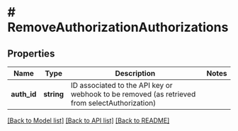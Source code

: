# # RemoveAuthorizationAuthorizations

## Properties

Name | Type | Description | Notes
------------ | ------------- | ------------- | -------------
**auth_id** | **string** | ID associated to the API key or webhook to be removed (as retrieved from selectAuthorization) |

[[Back to Model list]](../../README.md#models) [[Back to API list]](../../README.md#endpoints) [[Back to README]](../../README.md)
